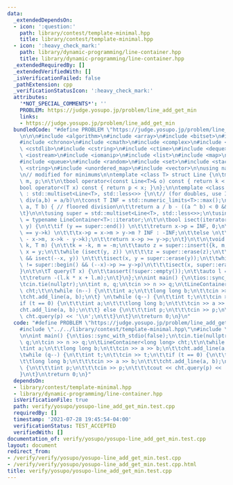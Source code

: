 ```yaml
---
data:
  _extendedDependsOn:
  - icon: ':question:'
    path: library/contest/template-minimal.hpp
    title: library/contest/template-minimal.hpp
  - icon: ':heavy_check_mark:'
    path: library/dynamic-programming/line-container.hpp
    title: library/dynamic-programming/line-container.hpp
  _extendedRequiredBy: []
  _extendedVerifiedWith: []
  _isVerificationFailed: false
  _pathExtension: cpp
  _verificationStatusIcon: ':heavy_check_mark:'
  attributes:
    '*NOT_SPECIAL_COMMENTS*': ''
    PROBLEM: https://judge.yosupo.jp/problem/line_add_get_min
    links:
    - https://judge.yosupo.jp/problem/line_add_get_min
  bundledCode: "#define PROBLEM \"https://judge.yosupo.jp/problem/line_add_get_min\"\
    \n\n\n#include <algorithm>\n#include <array>\n#include <bitset>\n#include <cassert>\n\
    #include <chrono>\n#include <cmath>\n#include <complex>\n#include <cstdio>\n#include\
    \ <cstdlib>\n#include <cstring>\n#include <ctime>\n#include <deque>\n#include\
    \ <iostream>\n#include <iomanip>\n#include <list>\n#include <map>\n#include <numeric>\n\
    #include <queue>\n#include <random>\n#include <set>\n#include <stack>\n#include\
    \ <string>\n#include <unordered_map>\n#include <vector>\n\nusing namespace std;\n\
    \n// modified for minimums\n\ntemplate <class T> struct Line {\n\tmutable T k,\
    \ m, p;\n\t\n\tbool operator<(const Line<T>& o) const { return k < o.k; }\n\t\
    bool operator<(T x) const { return p < x; }\n};\n\ntemplate <class T> struct LineContainer\
    \ : std::multiset<Line<T>, std::less<>> {\n\t// (for doubles, use INF = 1/.0,\
    \ div(a,b) = a/b)\n\tconst T INF = std::numeric_limits<T>::max();\n\n\tT div(T\
    \ a, T b) { // floored division\n\t\treturn a / b - ((a ^ b) < 0 && a % b); \n\
    \t}\n\n\tusing super = std::multiset<Line<T>, std::less<>>;\n\tusing iterator\
    \ = typename LineContainer<T>::iterator;\n\t\n\tbool isect(iterator x, iterator\
    \ y) {\n\t\tif (y == super::end()) \n\t\t\treturn x->p = INF, 0;\n\t\tif (x->k\
    \ == y->k) \n\t\t\tx->p = x->m > y->m ? INF : -INF;\n\t\telse \n\t\t\tx->p = div(y->m\
    \ - x->m, x->k - y->k);\n\t\treturn x->p >= y->p;\n\t}\n\t\n\tvoid add_line(T\
    \ k, T m) {\n\t\tk = -k, m = -m;\n\t\tauto z = super::insert({k, m, 0}), y = z++,\
    \ x = y;\n\t\twhile (isect(y, z)) \n\t\t\tz = super::erase(z);\n\t\tif (x != super::begin()\
    \ && isect(--x, y)) \n\t\t\tisect(x, y = super::erase(y));\n\t\twhile ((y = x)\
    \ != super::begin() && (--x)->p >= y->p)\n\t\t\tisect(x, super::erase(y));\n\t\
    }\n\t\n\tT query(T x) {\n\t\tassert(!super::empty());\n\t\tauto l = *super::lower_bound(x);\n\
    \t\treturn -(l.k * x + l.m);\n\t}\n};\n\nint main() {\n\tios::sync_with_stdio(false);\n\
    \tcin.tie(nullptr);\n\tint n, q;\n\tcin >> n >> q;\n\tLineContainer<long long>\
    \ cht;\t\n\twhile (n--) {\n\t\tint a;\n\t\tlong long b;\n\t\tcin >> a >> b;\n\t\
    \tcht.add_line(a, b);\n\t} \n\twhile (q--) {\n\t\tint t;\n\t\tcin >> t;\n\t\t\
    if (t == 0) {\n\t\t\tint a;\n\t\t\tlong long b;\n\t\t\tcin >> a >> b;\n\t\t\t\
    cht.add_line(a, b);\n\t\t} else {\n\t\t\tint p;\n\t\t\tcin >> p;\n\t\t\tcout <<\
    \ cht.query(p) << '\\n';\n\t\t}\n\t}\n\treturn 0;\n}\n"
  code: "#define PROBLEM \"https://judge.yosupo.jp/problem/line_add_get_min\"\n\n\
    #include \"../../library/contest/template-minimal.hpp\"\n#include \"../../library/dynamic-programming/line-container.hpp\"\
    \n\nint main() {\n\tios::sync_with_stdio(false);\n\tcin.tie(nullptr);\n\tint n,\
    \ q;\n\tcin >> n >> q;\n\tLineContainer<long long> cht;\t\n\twhile (n--) {\n\t\
    \tint a;\n\t\tlong long b;\n\t\tcin >> a >> b;\n\t\tcht.add_line(a, b);\n\t} \n\
    \twhile (q--) {\n\t\tint t;\n\t\tcin >> t;\n\t\tif (t == 0) {\n\t\t\tint a;\n\t\
    \t\tlong long b;\n\t\t\tcin >> a >> b;\n\t\t\tcht.add_line(a, b);\n\t\t} else\
    \ {\n\t\t\tint p;\n\t\t\tcin >> p;\n\t\t\tcout << cht.query(p) << '\\n';\n\t\t\
    }\n\t}\n\treturn 0;\n}"
  dependsOn:
  - library/contest/template-minimal.hpp
  - library/dynamic-programming/line-container.hpp
  isVerificationFile: true
  path: verify/yosupo/yosupo-line_add_get_min.test.cpp
  requiredBy: []
  timestamp: '2021-07-28 19:45:54-04:00'
  verificationStatus: TEST_ACCEPTED
  verifiedWith: []
documentation_of: verify/yosupo/yosupo-line_add_get_min.test.cpp
layout: document
redirect_from:
- /verify/verify/yosupo/yosupo-line_add_get_min.test.cpp
- /verify/verify/yosupo/yosupo-line_add_get_min.test.cpp.html
title: verify/yosupo/yosupo-line_add_get_min.test.cpp
---
```

